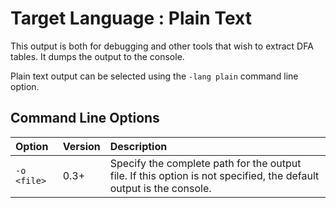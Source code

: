 # Target Language : Plain Text #

This output is both for debugging and other tools that wish to extract DFA tables.  It dumps the output to the console.

Plain text output can be selected using the `-lang plain` command line option.

## Command Line Options ##

| **Option** | **Version** | **Description** |
|:-----------|:------------|:----------------|
| `-o <file>` | 0.3+        | Specify the complete path for the output file.  If this option is not specified, the default output is the console. |